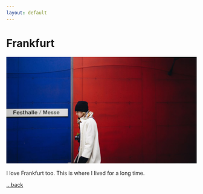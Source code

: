 ```yaml
---
layout: default
---
```


# Frankfurt

![](/img/16x9/02.jpg)

I love Frankfurt too. This is where I lived for a long time.

[...back](/)
